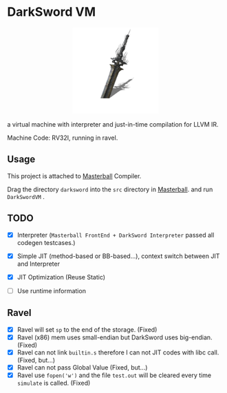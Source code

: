 # DarkSword VM

<div align="center">
	<img src="asset/darksword.png" height="200" width="200" />
</div>



a virtual machine with interpreter and just-in-time compilation for LLVM IR.

Machine Code: RV32I, running in ravel.



## Usage

This project is attached to [Masterball](https://github.com/SiriusNEO/Masterball) Compiler.

Drag the directory `darksword` into the `src` directory in [Masterball](https://github.com/SiriusNEO/Masterball). and run `DarkSwordVM` .



## TODO

- [x] Interpreter (`Masterball FrontEnd + DarkSword Interpreter` passed all codegen testcases.)
- [x] Simple JIT (method-based or BB-based...), context switch between JIT and Interpreter
- [x] JIT Optimization (Reuse Static)
- [ ] Use runtime information



## Ravel 

- [x] Ravel will set `sp` to the end of the storage. (Fixed)
- [x] Ravel (x86) mem uses small-endian but DarkSword uses big-endian. (Fixed)
- [x] Ravel can not link `builtin.s` therefore I can not JIT codes with libc call. (Fixed, but...)
- [x] Ravel can not pass Global Value (Fixed, but...)
- [x] Ravel use `fopen('w')` and the file `test.out` will be cleared every time `simulate` is called. (Fixed)